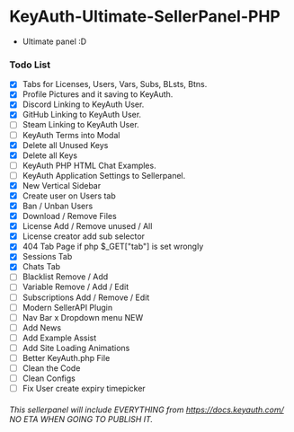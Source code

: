 # KeyAuth-Ultimate-SellerPanel-PHP
- Ultimate panel :D

### Todo List
- [x] Tabs for Licenses, Users, Vars, Subs, BLsts, Btns.
- [x] Profile Pictures and it saving to KeyAuth.
- [x] Discord Linking to KeyAuth User.
- [x] GitHub Linking to KeyAuth User.
- [ ] Steam Linking to KeyAuth User.
- [ ] KeyAuth Terms into Modal
- [x] Delete all Unused Keys
- [x] Delete all Keys
- [ ] KeyAuth PHP HTML Chat Examples.
- [ ] KeyAuth Application Settings to Sellerpanel.
- [x] New Vertical Sidebar
- [x] Create user on Users tab
- [x] Ban / Unban Users
- [x] Download / Remove Files
- [x] License Add / Remove unused / All
- [x] License creator add sub selector
- [x] 404 Tab Page if php $_GET["tab"] is set wrongly
- [x] Sessions Tab
- [x] Chats Tab
- [ ] Blacklist Remove / Add
- [ ] Variable Remove / Add / Edit
- [ ] Subscriptions Add / Remove / Edit
- [ ] Modern SellerAPI Plugin
- [ ] Nav Bar x Dropdown menu NEW
- [ ] Add News
- [ ] Add Example Assist
- [ ] Add Site Loading Animations
- [ ] Better KeyAuth.php File
- [ ] Clean the Code
- [ ] Clean Configs
- [ ] Fix User create expiry timepicker

###### This sellerpanel will include EVERYTHING from https://docs.keyauth.com/ NO ETA WHEN GOING TO PUBLISH IT.
